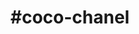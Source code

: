 ---
title: "#coco-chanel"
hashtag: "coco-chanel"
tags:
  - French
  - Fashion Designer
  - Human Being
---